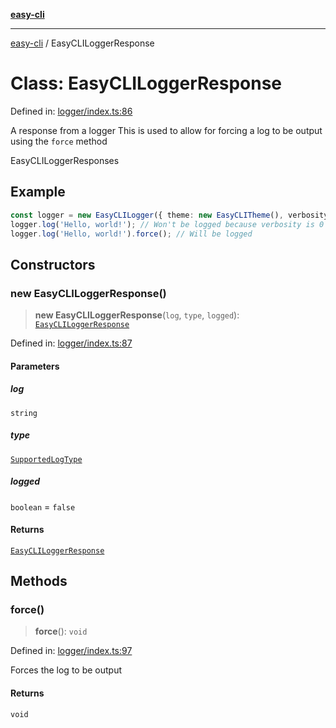 [**easy-cli**](../README.md)

***

[easy-cli](../globals.md) / EasyCLILoggerResponse

# Class: EasyCLILoggerResponse

Defined in: [logger/index.ts:86](https://github.com/patrickeaton/easy-cli/blob/74d97c3fa8c354b7b3193533a1494ff778ae7a99/src/logger/index.ts#L86)

A response from a logger
This is used to allow for forcing a log to be output using the `force` method

 EasyCLILoggerResponses

## Example

```typescript
const logger = new EasyCLILogger({ theme: new EasyCLITheme(), verbosity: 0 });
logger.log('Hello, world!'); // Won't be logged because verbosity is 0
logger.log('Hello, world!').force(); // Will be logged
```

## Constructors

### new EasyCLILoggerResponse()

> **new EasyCLILoggerResponse**(`log`, `type`, `logged`): [`EasyCLILoggerResponse`](EasyCLILoggerResponse.md)

Defined in: [logger/index.ts:87](https://github.com/patrickeaton/easy-cli/blob/74d97c3fa8c354b7b3193533a1494ff778ae7a99/src/logger/index.ts#L87)

#### Parameters

##### log

`string`

##### type

[`SupportedLogType`](../type-aliases/SupportedLogType.md)

##### logged

`boolean` = `false`

#### Returns

[`EasyCLILoggerResponse`](EasyCLILoggerResponse.md)

## Methods

### force()

> **force**(): `void`

Defined in: [logger/index.ts:97](https://github.com/patrickeaton/easy-cli/blob/74d97c3fa8c354b7b3193533a1494ff778ae7a99/src/logger/index.ts#L97)

Forces the log to be output

#### Returns

`void`
